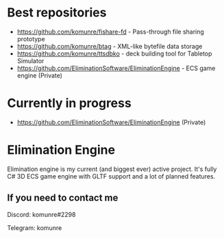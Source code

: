 # Best repositories
* https://github.com/komunre/fishare-fd - Pass-through file sharing prototype
* https://github.com/komunre/btag - XML-like bytefile data storage
* https://github.com/komunre/ttsdbko - deck building tool for Tabletop Simulator
* https://github.com/EliminationSoftware/EliminationEngine - ECS game engine (Private)

# Currently in progress
* https://github.com/EliminationSoftware/EliminationEngine (Private)

# Elimination Engine
Elimination engine is my current (and biggest ever) active project. It's fully C# 3D ECS game engine with GLTF support and a lot of planned features.

## If you need to contact me
Discord: komunre#2298

Telegram: komunre
